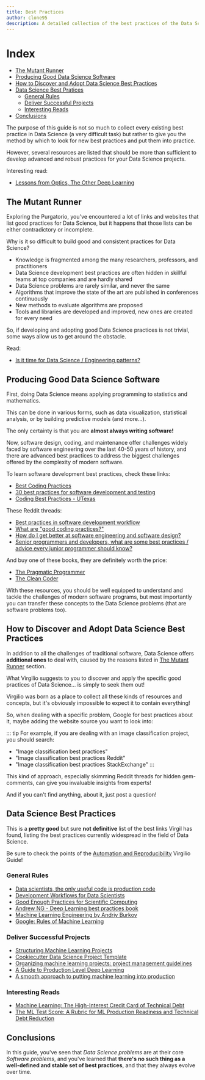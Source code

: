 ```yaml
---
title: Best Practices
author: clone95
description: A detailed collection of the best practices of the Data Science process, and how you can get the most value out of software engineering principles. 
---
```



# Index 

- [The Mutant Runner](#The-Mutant-Runner)
- [Producing Good Data Science Software](#Producing-Good-Data-Science-Software)
- [How to Discover and Adopt Data Science Best Practices](#How-to-Discover-and-Adopt-Data-Science-Best-Practices)
- [Data Science Best Pratices](#Data-Science-Best-Pratices)
    - [General Rules](#General-Rules)
    - [Deliver Successful Projects](#Deliver-Successful-Projects)
    - [Interesting Reads](#Interesting-Reads)
- [Conclusions](#Conclusions)

The purpose of this guide is not so much to collect every existing best practice in Data Science (a very difficult task) but rather to give you the method by which to look for new best practices and put them into practice.  

However, several resources are listed that should be more than sufficient to develop advanced and robust practices for your Data Science projects. 

Interesting read:

- [Lessons from Optics, The Other Deep Learning](http://www.argmin.net/2018/01/25/optics/)

## The Mutant Runner

Exploring the Purgatorio, you've encountered a lot of links and websites that list good practices for Data Science, but it happens that those lists can be either contradictory or incomplete.

Why is it so difficult to build good and consistent practices for Data Science?

- Knowledge is fragmented among the many researchers, professors, and practitioners
- Data Science development best practices are often hidden in skillful teams at top companies and are hardly shared 
- Data Science problems are rarely similar, and never the same
- Algorithms that improve the state of the art are published in conferences continuously
- New methods to evaluate algorithms are proposed
- Tools and libraries are developed and improved, new ones are created for every need

So, if developing and adopting good Data Science practices is not trivial, some ways allow us to get around the obstacle. 

Read:

- [Is it time for Data Science / Engineering patterns?](https://dev.to/renatocf/is-it-time-for-data-science--engineering-patterns-1782)

## Producing Good Data Science Software

First, doing Data Science means applying programming to statistics and mathematics. 

This can be done in various forms, such as data visualization, statistical analysis, or by building predictive models (and more...).  

The only certainty is that you are **almost always writing software!**

Now, software design, coding, and maintenance offer challenges widely faced by software engineering over the last 40-50 years of history, and there are advanced best practices to address the biggest challenges offered by the complexity of modern software.

To learn software development best practices, check these links:

- [Best Coding Practices](https://en.wikipedia.org/wiki/Best_coding_practices)
- [30 best practices for software development and testing](https://opensource.com/article/17/5/30-best-practices-software-development-and-testing)
- [Coding Best Practices - UTexas](https://www.cs.utexas.edu/~mitra/csSummer2014/cs312/lectures/bestPractices.html)

These Reddit threads:

- [Best practices in software development workflow](https://www.reddit.com/r/software/comments/24406h/best_practices_in_software_development_workflow/)
- [What are "good coding practices?"](https://www.reddit.com/r/webdev/comments/8gkzat/what_are_good_coding_practices/)
- [How do I get better at software engineering and software design?](https://www.reddit.com/r/compsci/comments/2mhwcx/how_do_i_get_better_at_software_engineering_and/)
- [Senior programmers and developers, what are some best practices / advice every junior programmer should know?](https://www.reddit.com/r/learnprogramming/comments/8bt1j4/senior_programmers_and_developers_what_are_some/)

And buy one of these books, they are definitely worth the price:

- [The Pragmatic Programmer](https://www.amazon.com/Pragmatic-Programmer-Journeyman-Master/dp/020161622X/ref=sr_1_2?crid=28MD79HWTUZT1&dchild=1&keywords=the+pragmatic+programmer&qid=1597418514&s=books&sprefix=the+pr%2Cstripbooks-intl-ship%2C266&sr=1-2)
- [The Clean Coder](https://www.amazon.com/dp/0137081073/ref=cm_sw_r_cp_api_i_6rJ6AbTS2DYWA)

With these resources, you should be well equipped to understand and tackle the challenges of modern software programs, but most importantly you can transfer these concepts to the Data Science problems (that are software problems too).

## How to Discover and Adopt Data Science Best Practices

In addition to all the challenges of traditional software, Data Science offers **additional ones** to deal with, caused by the reasons listed in [The Mutant Runner](#The-Mutant-Runner) section. 

What Virgilio suggests to you to discover and apply the specific good practices of Data Science... is simply to seek them out! 

Virgilio was born as a place to collect all these kinds of resources and concepts, but it's obviously impossible to expect it to contain everything!

So, when dealing with a specific problem, Google for best practices about it, maybe adding the website source you want to look into:

::: tip
For example, if you are dealing with an image classification project, you should search:

- "Image classification best practices"
- "Image classification best practices Reddit"
- "Image classification best practices StackExchange"
:::

This kind of approach, especially skimming Reddit threads for hidden gem-comments, can give you invaluable insights from experts!

And if you can't find anything, about it, just post a question!


## Data Science Best Practices

This is a **pretty good** but sure **not definitive** list of the best links Virgil has found, listing the best practices currently widespread in the field of Data Science.
 
Be sure to check the points of the [Automation and Reproducibility](launch-and-mantain-the-system/automation-and-reproducibility) Virgilio Guide!

### General Rules

- [Data scientists, the only useful code is production code](https://thuijskens.github.io/2018/11/13/useful-code-is-production-code/)
- [Development Workflows for Data Scientists](https://resources.github.com/downloads/development-workflows-data-scientists.pdf)
- [Good Enough Practices for Scientific Computing](https://swcarpentry.github.io/good-enough-practices-in-scientific-computing/)
- [Andrew NG - Deep Learning best practices book](https://www.deeplearning.ai/machine-learning-yearning/)
- [Machine Learning Engineering by Andriy Burkov](http://www.mlebook.com/wiki/doku.php)
- [Google: Rules of Machine Learning](ttps://developers.google.com/machine-learning/guides/rules-of-ml)

### Deliver Successful Projects
- [Structuring Machine Learning Projects](https://www.coursera.org/learn/machine-learning-projects)
- [Cookiecutter Data Science Project Template](https://drivendata.github.io/cookiecutter-data-science/)
- [Organizing machine learning projects: project management guidelines](https://www.jeremyjordan.me/ml-projects-guide/)
- [A Guide to Production Level Deep Learning](https://github.com/alirezadir/Production-Level-Deep-Learning)
- [A smooth approach to putting machine learning into production](https://maxhalford.github.io/blog/machine-learning-production/)

### Interesting Reads
- [Machine Learning: The High-Interest Credit Card of Technical Debt](https://storage.googleapis.com/pub-tools-public-publication-data/pdf/43146.pdf)
- [The ML Test Score: A Rubric for ML Production Readiness and Technical Debt Reduction](https://static.googleusercontent.com/media/research.google.com/cs//pubs/archive/aad9f93b86b7addfea4c419b9100c6cdd26cacea.pdf)

## Conclusions

In this guide, you've seen that _Data Science problems_ are at their core _Software problems_, and you've learned that **there's no such thing as a well-defined and stable set of best practices**, and that they always evolve over time. 